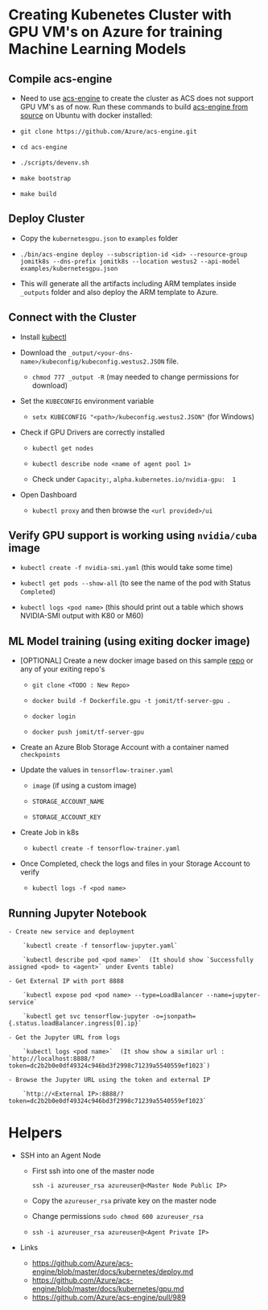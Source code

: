 # Creating Kubenetes Cluster with GPU VM's on Azure for training Machine Learning Models

## Compile acs-engine

- Need to use [acs-engine](https://github.com/Azure/acs-engine) to create the cluster as ACS does not support GPU VM's as of now. Run these commands to build [acs-engine from source](https://github.com/Azure/acs-engine/blob/master/docs/acsengine.md) on Ubuntu with docker installed:

- `git clone https://github.com/Azure/acs-engine.git`
- `cd acs-engine`
- `./scripts/devenv.sh`
- `make bootstrap`
- `make build`

## Deploy Cluster

- Copy the `kubernetesgpu.json` to `examples` folder

- `./bin/acs-engine deploy --subscription-id <id> --resource-group jomitk8s --dns-prefix jomitk8s --location westus2 --api-model examples/kubernetesgpu.json`

- This will generate all the artifacts including ARM templates inside `_outputs` folder and also deploy the ARM template to Azure.

## Connect with the Cluster

- Install [kubectl](https://kubernetes.io/docs/tasks/tools/install-kubectl/)

- Download the `_output/<your-dns-name>/kubeconfig/kubeconfig.westus2.JSON` file.
        
    - `chmod 777 _output -R`  (may needed to change permissions for download)

- Set the `KUBECONFIG` environment variable

    - `setx KUBECONFIG "<path>/kubeconfig.westus2.JSON"`  (for Windows)

- Check if GPU Drivers are correctly installed

    - `kubectl get nodes`

    - `kubectl describe node <name of agent pool 1>`

    - Check under `Capacity:`, `alpha.kubernetes.io/nvidia-gpu:  1`

- Open Dashboard

    - `kubectl proxy` and then browse the `<url provided>/ui`

## Verify GPU support is working using `nvidia/cuba` image

- `kubectl create -f nvidia-smi.yaml`  (this would take some time)

- `kubectl get pods --show-all`  (to see the name of the pod with Status `Completed`)

- `kubectl logs <pod name>`  (this should print out a table which shows NVIDIA-SMI output with K80 or M60)

## ML Model training (using exiting docker image)

- [OPTIONAL] Create a new docker image based on this sample [repo](https://github.com/wbuchwalter/tf-app-container-sample) or any of your exiting repo's

    - `git clone <TODO : New Repo>`

    - `docker build -f Dockerfile.gpu -t jomit/tf-server-gpu .`

    - `docker login`

    - `docker push jomit/tf-server-gpu`

- Create an Azure Blob Storage Account with a container named `checkpoints`

- Update the values in `tensorflow-trainer.yaml`

    - `image`  (if using a custom image)

    - `STORAGE_ACCOUNT_NAME`
         
    - `STORAGE_ACCOUNT_KEY` 
    
- Create Job in k8s

    - `kubectl create -f tensorflow-trainer.yaml`

- Once Completed, check the logs and files in your Storage Account to verify

    - `kubectl logs -f <pod name>`    

## Running Jupyter Notebook

    - Create new service and deployment

        `kubectl create -f tensorflow-jupyter.yaml`

        `kubectl describe pod <pod name>`  (It should show `Successfully assigned <pod> to <agent>` under Events table)

    - Get External IP with port 8888

        `kubectl expose pod <pod name> --type=LoadBalancer --name=jupyter-service` 

        `kubectl get svc tensorflow-jupyter -o=jsonpath={.status.loadBalancer.ingress[0].ip}`

    - Get the Jupyter URL from logs

        `kubectl logs <pod name>`  (It show show a similar url : `http://localhost:8888/?token=dc2b2b0e0df49324c946bd3f2998c71239a5540559ef1023`)

    - Browse the Jupyter URL using the token and external IP

        `http://<External IP>:8888/?token=dc2b2b0e0df49324c946bd3f2998c71239a5540559ef1023`

# Helpers

- SSH into an Agent Node
    - First ssh into one of the master node 

        `ssh -i azureuser_rsa azureuser@<Master Node Public IP>`

    - Copy the `azureuser_rsa` private key on the master node

    - Change permissions `sudo chmod 600 azureuser_rsa`

    - `ssh -i azureuser_rsa azureuser@<Agent Private IP>`

- Links
    - https://github.com/Azure/acs-engine/blob/master/docs/kubernetes/deploy.md
    - https://github.com/Azure/acs-engine/blob/master/docs/kubernetes/gpu.md
    - https://github.com/Azure/acs-engine/pull/989  


    
